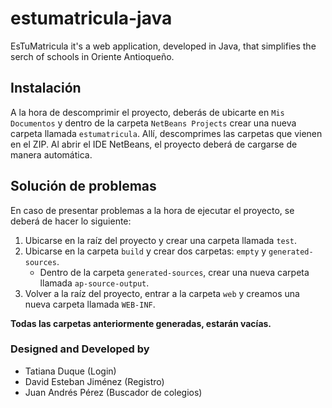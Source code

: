 # estumatricula-java
EsTuMatricula it's a web application, developed in Java, that simplifies the serch of schools in Oriente Antioqueño.

## Instalación

A la hora de descomprimir el proyecto, deberás de ubicarte en `Mis Documentos` y dentro de la carpeta `NetBeans Projects` crear una nueva carpeta llamada `estumatricula`. Allí, descomprimes las carpetas que vienen en el ZIP. Al abrir el IDE NetBeans, el proyecto deberá de cargarse de manera automática.

## Solución de problemas

En caso de presentar problemas a la hora de ejecutar el proyecto, se deberá de hacer lo siguiente:

1. Ubicarse en la raíz del proyecto y crear una carpeta llamada `test`.
2. Ubicarse en la carpeta `build` y crear dos carpetas: `empty` y `generated-sources`.
   - Dentro de la carpeta `generated-sources`, crear una nueva carpeta llamada `ap-source-output`.
3. Volver a la raíz del proyecto, entrar a la carpeta `web` y creamos una nueva carpeta llamada `WEB-INF`.

**Todas las carpetas anteriormente generadas, estarán vacías.**

### Designed and Developed by
- Tatiana Duque (Login)
- David Esteban Jiménez (Registro)
- Juan Andrés Pérez (Buscador de colegios)
